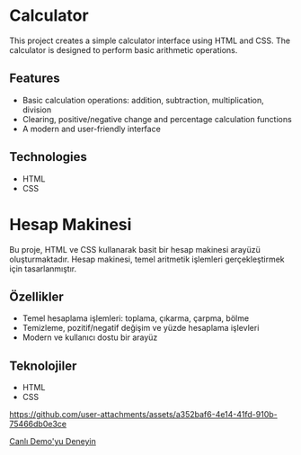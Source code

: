 # Calculator

This project creates a simple calculator interface using HTML and CSS. The calculator is designed to perform basic arithmetic operations.

## Features

- Basic calculation operations: addition, subtraction, multiplication, division
- Clearing, positive/negative change and percentage calculation functions
- A modern and user-friendly interface

## Technologies

- HTML
- CSS

# Hesap Makinesi

Bu proje, HTML ve CSS kullanarak basit bir hesap makinesi arayüzü oluşturmaktadır. Hesap makinesi, temel aritmetik işlemleri gerçekleştirmek için tasarlanmıştır.

## Özellikler

- Temel hesaplama işlemleri: toplama, çıkarma, çarpma, bölme
- Temizleme, pozitif/negatif değişim ve yüzde hesaplama işlevleri
- Modern ve kullanıcı dostu bir arayüz

## Teknolojiler

- HTML
- CSS

https://github.com/user-attachments/assets/a352baf6-4e14-41fd-910b-75466db0e3ce

[Canlı Demo'yu Deneyin](https://fatihycan.github.io/calculator/)
